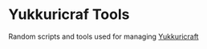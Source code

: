 # Yukkuricraf Tools

Random scripts and tools used for managing [Yukkuricraft](https://info.yukkuricraft.net)
